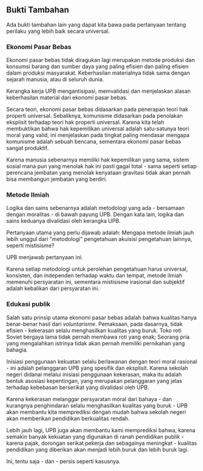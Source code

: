 ## Bukti Tambahan

Ada bukti tambahan lain yang dapat kita bawa pada pertanyaan tentang perilaku yang lebih baik secara universal.

### Ekonomi Pasar Bebas

Ekonomi pasar bebas tidak diragukan lagi merupakan metode produksi dan konsumsi barang dan sumber daya yang paling efisien dan paling efisien dalam produksi masyarakat. Keberhasilan materialnya tidak sama dengan sejarah manusia, atau di seluruh dunia.

Kerangka kerja UPB mengantisipasi, memvalidasi dan menjelaskan alasan keberhasilan material dari ekonomi pasar bebas.

Secara teori, ekonomi pasar bebas didasarkan pada penerapan teori hak properti universal. Sebaliknya, komunisme didasarkan pada penolakan eksplisit terhadap teori hak properti universal. Karena kita telah membuktikan bahwa hak kepemilikan universal adalah satu-satunya teori moral yang valid, ini menjelaskan pada tingkat paling mendasar mengapa komunisme adalah sebuah bencana, sementara ekonomi pasar bebas sangat produktif.

Karena manusia sebenarnya memiliki hak kepemilikan yang sama, sistem sosial mana pun yang menolak hak ini pasti gagal total - sama seperti setiap perencana jembatan yang menolak kenyataan gravitasi tidak akan pernah bisa membangun jembatan yang berdiri.

### Metode Ilmiah

Logika dan sains sebenarnya adalah metodologi yang ada - bersamaan dengan moralitas - di bawah payung UPB. Dengan kata lain, logika dan sains keduanya divalidasi oleh kerangka UPB.

Pertanyaan utama yang perlu dijawab adalah: Mengapa metode ilmiah jauh lebih unggul dari "metodologi" pengetahuan akuisisi pengetahuan lainnya, seperti mistisisme?

UPB menjawab pertanyaan ini.

Karena setiap metodologi untuk perolehan pengetahuan harus universal, konsisten, dan independen terhadap waktu dan tempat, metode ilmiah memenuhi persyaratan ini, sementara mistisisme irasional dan subjektif adalah kebalikan dari persyaratan ini.

### Edukasi publik

Salah satu prinsip utama ekonomi pasar bebas adalah bahwa kualitas hanya benar-benar hasil dari *voluntarisme*. Pemaksaan, pada dasarnya, tidak efisien - kekerasan selalu menghasilkan kualitas yang buruk. Toko roti Soviet bergaya lama tidak pernah membawa roti yang enak; Seorang pria yang mengalahkan istrinya tidak akan pernah memiliki pernikahan yang bahagia.

Inisiasi penggunaan kekuatan selalu berlawanan dengan teori moral rasional - ini adalah pelanggaran UPB yang spesifik dan eksplisit. Karena sekolah negeri didanai melalui inisiasi penggunaan kekerasan, maka itu adalah bentuk asosiasi kepentingan, yang merupakan pelanggaran yang jelas terhadap kebebasan berserikat yang divalidasi oleh UPB.

Karena kekerasan melanggar persyaratan moral dari bahaya - dan kurangnya penghindaran selalu menghasilkan kualitas yang buruk - UPB akan membantu kita memprediksi dengan mudah bahwa sekolah negeri akan memberikan pendidikan berkualitas rendah.

Lebih jauh lagi, UPB juga akan membantu kami memprediksi bahwa, karena semakin banyak kekuatan yang digunakan di ranah pendidikan publik - karena pajak, dorongan serikat pekerja dan sebagainya meningkat - kualitas pendidikan yang diberikan akan menjadi lebih buruk dan lebih buruk lagi.

Ini, tentu saja - dan - persis seperti kasusnya.